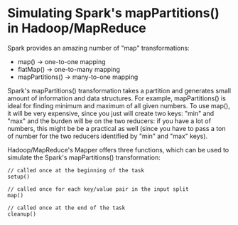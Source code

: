 # Simulating Spark's mapPartitions() in Hadoop/MapReduce

Spark provides an amazing number of "map" transformations:

* map() -> one-to-one mapping
* flatMap() -> one-to-many mapping
* mapPartitions() -> many-to-one mapping

Spark's mapPartitions() transformation takes a partition and generates 
small amount of information and data structures. For example, mapPartitions() 
is ideal for finding minimum and maximum of all given numbers. To use map(),
it will be very expensive, since you just will create two keys: "min" and "max"
and the burden will be on the two reducers: if you have a lot of numbers, this might be 
be a practical as well (since you have to pass a ton of number for the two reducers
identified by "min" and "max" keys).

Hadoop/MapReduce's Mapper offers three functions, which can be used to simulate 
the Spark's mapPartitions() transformation:

````
// called once at the beginning of the task 
setup()

// called once for each key/value pair in the input split
map()

// called once at the end of the task 
cleanup()
````

